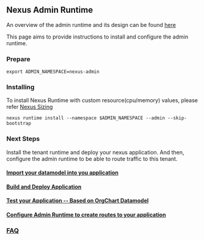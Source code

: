 ## Nexus Admin Runtime
An overview of the admin runtime and its design can be found [here](../design/Nexus-Runtime.md#nexus-admin-runtime)

This page aims to provide instructions to install and configure the admin runtime.

### Prepare
```
export ADMIN_NAMESPACE=nexus-admin
```

<!-- nexus-specific exports
```
# store the current directory before we `cd` into the app dir
export DOCS_INTERNAL_DIR=$PWD/docs/_internal
```
-->

### Installing
<!-- enable istio-injection with admin and tenant namespaces
```
# install istio to test runtime with istio-injection 
istioctl install --set profile=demo --set hub=gcr.io/nsx-sm/istio -y
kubectl create namespace $ADMIN_NAMESPACE
kubectl label namespace $ADMIN_NAMESPACE istio-injection=enabled --overwrite
kubectl label namespace default istio-injection=enabled --overwrite
```
-->

To install Nexus Runtime with custom resource(cpu/memory) values, please refer [Nexus Sizing](NexusRuntimeSizing.md)

```
nexus runtime install --namespace $ADMIN_NAMESPACE --admin --skip-bootstrap
```

### Next Steps
Install the tenant runtime and deploy your nexus application. And then, configure the admin runtime to be able to route traffic to this tenant. 

#### [Import your datamodel into you application](WorkingWithCommonDatamodel.md)

#### [Build and Deploy Application](BuildDeployApplication.md)

#### [Test your Application -- Based on OrgChart Datamodel](TestingOrgChartDatamodel.md)

#### [Configure Admin Runtime to create routes to your application](AdminRuntimeConfiguration.md)

### [FAQ](FAQ.md)

